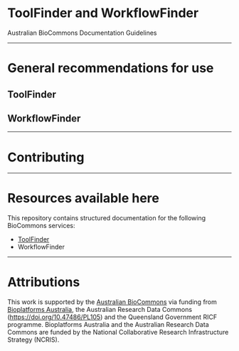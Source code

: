 ToolFinder and WorkflowFinder
==============
Australian BioCommons Documentation Guidelines

---

# General recommendations for use 

## ToolFinder

## WorkflowFinder

---

# Contributing

---

# Resources available here

This repository contains structured documentation for the following BioCommons services:

- [ToolFinder](./toolfinder.md)
- WorkflowFinder

---

# Attributions

This work is supported by the [Australian BioCommons](https://www.biocommons.org.au/) via funding from [Bioplatforms Australia](https://bioplatforms.com/), the Australian Research Data Commons (https://doi.org/10.47486/PL105) and the Queensland Government RICF programme. Bioplatforms Australia and the Australian Research Data Commons are funded by the National Collaborative Research Infrastructure Strategy (NCRIS).



